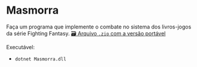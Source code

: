 # Masmorra
Faça um programa que implemente o combate no sistema dos livros-jogos da série Fighting Fantasy.
[🗃 Arquivo `.zip` com a versão portável](dist/Masmorra.zip)

Executável:

* `dotnet Masmorra.dll`